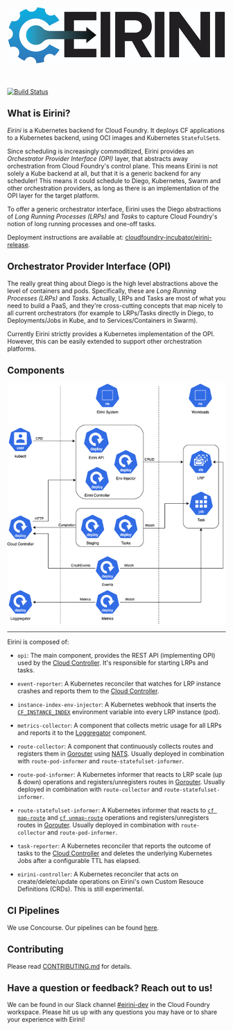 <h1 align="center">
  <img src="logo.jpg" alt="Eirini">
</h1>

<!-- A spacer -->
<div>&nbsp;</div>

[![Build Status](https://travis-ci.org/cloudfoundry-incubator/eirini.svg?branch=master)](https://travis-ci.org/cloudfoundry-incubator/eirini)

## What is Eirini?

*Eirini* is a Kubernetes backend for Cloud Foundry. It deploys CF applications
to a Kubernetes backend, using OCI images and Kubernetes `StatefulSet`s.

Since scheduling is increasingly commoditized, Eirini provides an _Orchestrator
Provider Interface (OPI)_ layer, that abstracts away orchestration from Cloud
Foundry's control plane. This means Eirini is not solely a Kube backend at all,
but that it is a generic backend for any scheduler! This means it could
schedule to Diego, Kubernetes, Swarm and other orchestration providers, as long
as there is an implementation of the OPI layer for the target platform.

To offer a generic orchestrator interface, Eirini uses the Diego abstractions
of _Long Running Processes (LRPs)_ and _Tasks_ to capture Cloud Foundry's
notion of long running processes and one-off tasks.

Deployment instructions are available at:
[cloudfoundry-incubator/eirini-release](https://github.com/cloudfoundry-incubator/eirini-release).

## Orchestrator Provider Interface (OPI)

The really great thing about Diego is the high level abstractions above the
level of containers and pods. Specifically, these are _Long Running Processes
(LRPs)_ and _Tasks_. Actually, LRPs and Tasks are most of what you need to
build a PaaS, and they're cross-cutting concepts that map nicely to all current
orchestrators (for example to LRPs/Tasks directly in Diego, to Deployments/Jobs
in Kube, and to Services/Containers in Swarm).

Currently Eirini strictly provides a Kubernetes implementation of the OPI.
However, this can be easily extended to support other orchestration platforms.

## Components

![Eirini Overview Diagram](docs/architecture/EiriniOverview.png)

---

Eirini is composed of:

- `opi`: The main component, provides the REST API (implementing OPI) used by
  the [Cloud Controller](https://github.com/cloudfoundry/cloud_controller_ng/).
  It's responsible for starting LRPs and tasks.

- `event-reporter`: A Kubernetes reconciler that watches for LRP instance
  crashes and reports them to the [Cloud
  Controller](https://github.com/cloudfoundry/cloud_controller_ng/).

- `instance-index-env-injector`: A Kubernetes webhook that inserts the
  [`CF_INSTANCE_INDEX`](https://docs.cloudfoundry.org/devguide/deploy-apps/environment-variable.html#CF-INSTANCE-INDEX)
  environment variable into every LRP instance (pod).

- `metrics-collector`: A component that collects metric usage for all LRPs and
  reports it to the
  [Loggregator](https://github.com/cloudfoundry/loggregator-release) component.

- `route-collector`: A component that continuously collects routes and
  registers them in [Gorouter](https://github.com/cloudfoundry/gorouter) using
  [NATS](https://nats.io/). Usually deployed in combination with
  `route-pod-informer` and `route-statefulset-informer`.

- `route-pod-informer`: A Kubernetes informer that reacts to LRP scale (up &
  down) operations and registers/unregisters routes in
  [Gorouter](https://github.com/cloudfoundry/gorouter). Usually deployed in
  combination with `route-collector` and `route-statefulset-informer`.

- `route-statefulset-informer`: A Kubernetes informer that reacts to [`cf
  map-route`](https://cli.cloudfoundry.org/en-US/v6/map-route.html) and [`cf
  unmap-route`](https://cli.cloudfoundry.org/en-US/v6/unmap-route.html)
  operations and registers/unregisters routes in
  [Gorouter](https://github.com/cloudfoundry/gorouter). Usually deployed in
  combination with `route-collector` and `route-pod-informer`.

- `task-reporter`: A Kubernetes reconciler that reports the outcome of tasks to
  the [Cloud Controller](https://github.com/cloudfoundry/cloud_controller_ng/)
  and deletes the underlying Kubernetes Jobs after a configurable TTL has
  elapsed.

- `eirini-controller`: A Kubernetes reconciler that acts on
  create/delete/update operations on Eirini's own Custom Resouce Definitions
  (CRDs). This is still experimental.

## CI Pipelines

We use Concourse. Our pipelines can be found
[here](https://jetson.eirini.cf-app.com/).

## Contributing

Please read [CONTRIBUTING.md](.github/contributing.md) for details.

## Have a question or feedback? Reach out to us!

We can be found in our Slack channel
[#eirini-dev](https://cloudfoundry.slack.com/archives/C8RU3BZ26) in the Cloud
Foundry workspace. Please hit us up with any questions you may have or to share
your experience with Eirini!
